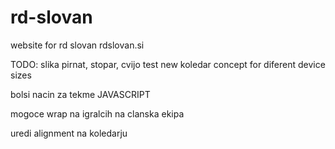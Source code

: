 # rd-slovan

website for rd slovan
rdslovan.si

TODO:
slika pirnat, stopar, cvijo
test new koledar concept for diferent device sizes

bolsi nacin za tekme JAVASCRIPT

mogoce wrap na igralcih na clanska ekipa

uredi alignment na koledarju

